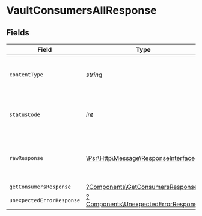 # VaultConsumersAllResponse


## Fields

| Field                                                                                                        | Type                                                                                                         | Required                                                                                                     | Description                                                                                                  |
| ------------------------------------------------------------------------------------------------------------ | ------------------------------------------------------------------------------------------------------------ | ------------------------------------------------------------------------------------------------------------ | ------------------------------------------------------------------------------------------------------------ |
| `contentType`                                                                                                | *string*                                                                                                     | :heavy_check_mark:                                                                                           | HTTP response content type for this operation                                                                |
| `statusCode`                                                                                                 | *int*                                                                                                        | :heavy_check_mark:                                                                                           | HTTP response status code for this operation                                                                 |
| `rawResponse`                                                                                                | [\Psr\Http\Message\ResponseInterface](https://www.php-fig.org/psr/psr-7/#33-psrhttpmessageresponseinterface) | :heavy_check_mark:                                                                                           | Raw HTTP response; suitable for custom response parsing                                                      |
| `getConsumersResponse`                                                                                       | [?Components\GetConsumersResponse](../../Models/Components/GetConsumersResponse.md)                          | :heavy_minus_sign:                                                                                           | Consumers                                                                                                    |
| `unexpectedErrorResponse`                                                                                    | [?Components\UnexpectedErrorResponse](../../Models/Components/UnexpectedErrorResponse.md)                    | :heavy_minus_sign:                                                                                           | Unexpected error                                                                                             |